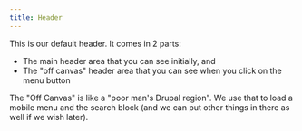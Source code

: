 ```yaml
---
title: Header
---
```


This is our default header. It comes in 2 parts:
- The main header area that you can see initially, and
- The "off canvas" header area that you can see when you click on the menu button

The "Off Canvas" is like a "poor man's Drupal region". We use that to load a mobile menu and the search block (and we can put other things in there as well if we wish later).